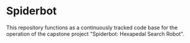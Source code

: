 # Spiderbot

This repository functions as a continuously tracked  code base for the operation of
the capstone project "Spiderbot: Hexapedal Search Robot".